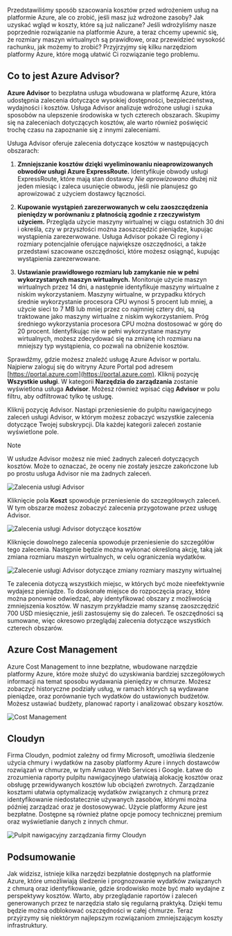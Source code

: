 Przedstawiliśmy sposób szacowania kosztów przed wdrożeniem usług na platformie Azure, ale co zrobić, jeśli masz już wdrożone zasoby? Jak uzyskać wgląd w koszty, które są już naliczane? Jeśli wdrożyliśmy nasze poprzednie rozwiązanie na platformie Azure, a teraz chcemy upewnić się, że rozmiary maszyn wirtualnych są prawidłowe, oraz przewidzieć wysokość rachunku, jak możemy to zrobić? Przyjrzyjmy się kilku narzędziom platformy Azure, które mogą ułatwić Ci rozwiązanie tego problemu.

## <a name="what-is-azure-advisor"></a>Co to jest Azure Advisor? 

**Azure Advisor** to bezpłatna usługa wbudowana w platformę Azure, która udostępnia zalecenia dotyczące wysokiej dostępności, bezpieczeństwa, wydajności i kosztów. Usługa Advisor analizuje wdrożone usługi i szuka sposobów na ulepszenie środowiska w tych czterech obszarach. Skupimy się na zaleceniach dotyczących kosztów, ale warto również poświęcić trochę czasu na zapoznanie się z innymi zaleceniami.

Usługa Advisor oferuje zalecenia dotyczące kosztów w następujących obszarach: 

1. **Zmniejszanie kosztów dzięki wyeliminowaniu nieaprowizowanych obwodów usługi Azure ExpressRoute.** 
    Identyfikuje obwody usługi ExpressRoute, które mają stan dostawcy *Nie aprowizowano* dłużej niż jeden miesiąc i zaleca usunięcie obwodu, jeśli nie planujesz go aprowizować z użyciem dostawcy łączności.

2. **Kupowanie wystąpień zarezerwowanych w celu zaoszczędzenia pieniędzy w porównaniu z płatnością zgodnie z rzeczywistym użyciem.** 
    Przegląda użycie maszyny wirtualnej w ciągu ostatnich 30 dni i określa, czy w przyszłości można zaoszczędzić pieniądze, kupując wystąpienia zarezerwowane. Usługa Advisor pokaże Ci regiony i rozmiary potencjalnie oferujące największe oszczędności, a także przedstawi szacowane oszczędności, które możesz osiągnąć, kupując wystąpienia zarezerwowane.
    
3. **Ustawianie prawidłowego rozmiaru lub zamykanie nie w pełni wykorzystanych maszyn wirtualnych.** 
    Monitoruje użycie maszyn wirtualnych przez 14 dni, a następnie identyfikuje maszyny wirtualne z niskim wykorzystaniem. Maszyny wirtualne, w przypadku których średnie wykorzystanie procesora CPU wynosi 5 procent lub mniej, a użycie sieci to 7 MB lub mniej przez co najmniej cztery dni, są traktowane jako maszyny wirtualne z niskim wykorzystaniem. Próg średniego wykorzystania procesora CPU można dostosować w górę do 20 procent. Identyfikując nie w pełni wykorzystane maszyny wirtualnych, możesz zdecydować się na zmianę ich rozmiaru na mniejszy typ wystąpienia, co pozwali na obniżenie kosztów.

Sprawdźmy, gdzie możesz znaleźć usługę Azure Advisor w portalu. Najpierw zaloguj się do witryny Azure Portal pod adresem [https://portal.azure.com](https://portal.azure.com). Kliknij pozycję **Wszystkie usługi**. W kategorii **Narzędzia do zarządzania** zostanie wyświetlona usługa **Advisor**. Możesz również wpisać ciąg **Advisor** w polu filtru, aby odfiltrować tylko tę usługę. 

Kliknij pozycję Advisor. Nastąpi przeniesienie do pulpitu nawigacyjnego zaleceń usługi Advisor, w którym możesz zobaczyć wszystkie zalecenia dotyczące Twojej subskrypcji. Dla każdej kategorii zaleceń zostanie wyświetlone pole. 

> [!NOTE]
> W usłudze Advisor możesz nie mieć żadnych zaleceń dotyczących kosztów. Może to oznaczać, że oceny nie zostały jeszcze zakończone lub po prostu usługa Advisor nie ma żadnych zaleceń.

![Zalecenia usługi Advisor](../images/advisor-recommendations.png)

Kliknięcie pola **Koszt** spowoduje przeniesienie do szczegółowych zaleceń. W tym obszarze możesz zobaczyć zalecenia przygotowane przez usługę Advisor.

![Zalecenia usługi Advisor dotyczące kosztów](../images/advisor-cost-recommendations.png)

Kliknięcie dowolnego zalecenia spowoduje przeniesienie do szczegółów tego zalecenia. Następnie będzie można wykonać określoną akcję, taką jak zmiana rozmiaru maszyn wirtualnych, w celu ograniczenia wydatków.

![Zalecenie usługi Advisor dotyczące zmiany rozmiary maszyny wirtualnej](../images/advisor-resize-vm.png)

Te zalecenia dotyczą wszystkich miejsc, w których być może nieefektywnie wydajesz pieniądze. To doskonałe miejsce do rozpoczęcia pracy, które można ponownie odwiedzać, aby identyfikować obszary z możliwością zmniejszenia kosztów. W naszym przykładzie mamy szansę zaoszczędzić 700 USD miesięcznie, jeśli zastosujemy się do zaleceń. Te oszczędności są sumowane, więc okresowo przeglądaj zalecenia dotyczące wszystkich czterech obszarów.

## <a name="azure-cost-management"></a>Azure Cost Management

Azure Cost Management to inne bezpłatne, wbudowane narzędzie platformy Azure, które może służyć do uzyskiwania bardziej szczegółowych informacji na temat sposobu wydawania pieniędzy w chmurze. Możesz zobaczyć historyczne podziały usług, w ramach których są wydawane pieniądze, oraz porównanie tych wydatków do ustawionych budżetów. Możesz ustawiać budżety, planować raporty i analizować obszary kosztów.

![Cost Management](../images/cost-management.png)

## <a name="cloudyn"></a>Cloudyn 

Firma Cloudyn, podmiot zależny od firmy Microsoft, umożliwia śledzenie użycia chmury i wydatków na zasoby platformy Azure i innych dostawców rozwiązań w chmurze, w tym Amazon Web Services i Google. Łatwe do zrozumienia raporty pulpitu nawigacyjnego ułatwiają alokację kosztów oraz obsługę przewidywanych kosztów lub obciążeń zwrotnych. Zarządzanie kosztami ułatwia optymalizację wydatków związanych z chmurą przez identyfikowanie niedostatecznie używanych zasobów, którymi można później zarządzać oraz je dostosowywać. Użycie platformy Azure jest bezpłatne. Dostępne są również płatne opcje pomocy technicznej premium oraz wyświetlanie danych z innych chmur. 

![Pulpit nawigacyjny zarządzania firmy Cloudyn](../images/cloudyn-mgt-dash.png)

## <a name="summary"></a>Podsumowanie

Jak widzisz, istnieje kilka narzędzi bezpłatnie dostępnych na platformie Azure, które umożliwiają śledzenie i prognozowanie wydatków związanych z chmurą oraz identyfikowanie, gdzie środowisko może być mało wydajne z perspektywy kosztów. Warto, aby przeglądanie raportów i zaleceń generowanych przez te narzędzia stało się regularną praktyką. Dzięki temu będzie można odblokować oszczędności w całej chmurze. Teraz przyjrzymy się niektórym najlepszym rozwiązaniom zmniejszającym koszty infrastruktury.
